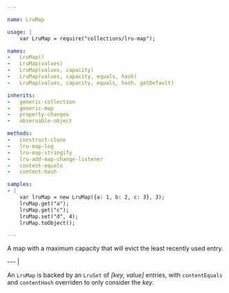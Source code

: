 ```yaml
---

name: LruMap

usage: |
    var LruMap = require("collections/lru-map");

names:
-   LruMap()
-   LruMap(values)
-   LruMap(values, capacity)
-   LruMap(values, capacity, equals, hash)
-   LruMap(values, capacity, equals, hash, getDefault)

inherits:
-   generic-collection
-   generic-map
-   property-changes
-   observable-object

methods:
-   construct-clone
-   lru-map-log
-   lru-map-stringify
-   lru-add-map-change-listener
-   content-equals
-   content-hash

samples:
- |
    var lruMap = new LruMap({a: 1, b: 2, c: 3}, 3);
    lruMap.get("a");
    lruMap.get("c");
    lruMap.set("d", 4);
    lruMap.toObject();

---
```


A map with a maximum capacity that will evict the least recently used entry.

--- |

An `LruMap` is backed by an `LruSet` of *[key, value]* entries, with
`contentEquals` and `contentHash` overriden to only consider the *key*.


